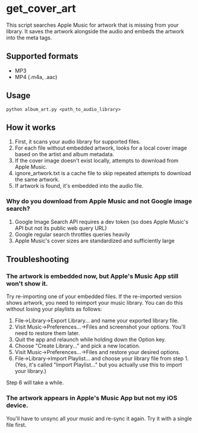# get_cover_art

This script searches Apple Music for artwork that is missing from your library.  It saves the artwork alongside the audio and embeds the artwork into the meta tags.

## Supported formats
- MP3
- MP4 (.m4a, .aac)

## Usage
```
python album_art.py <path_to_audio_library>
```

## How it works
1. First, it scans your audio library for supported files.
2. For each file without embedded artwork, looks for a local cover image based on the artist and album metadata.
3. If the cover image doesn't exist locally, attempts to download from Apple Music.
4. ignore_artwork.txt is a cache file to skip repeated attempts to download the same artwork.
5. If artwork is found, it's embedded into the audio file.

### Why do you download from Apple Music and not Google image search?
1. Google Image Search API requires a dev token (so does Apple Music's API but not its public web query URL)
2. Google regular search throttles queries heavily
3. Apple Music's cover sizes are standardized and sufficiently large

## Troubleshooting

### The artwork is embedded now, but Apple's Music App still won't show it.
Try re-importing one of your embedded files.  If the re-imported version shows artwork, you need to reimport your music library.  You can do this without losing your playlists as follows:
1. File->Library->Export Library... and name your exported library file.
2. Visit Music->Preferences...->Files and screenshot your options.  You'll need to restore them later.
3. Quit the app and relaunch while holding down the Option key.
4. Choose "Create Library..." and pick a new location.
5. Visit Music->Preferences...->Files and restore your desired options.
6. File->Library->Import Playlist... and choose your library file from step 1.  (Yes, it's called "Import Playlist..." but you actually use this to import your library.)

Step 6 will take a while.

### The artwork appears in Apple's Music App but not my iOS device.
You'll have to unsync all your music and re-sync it again.  Try it with a single file first.
